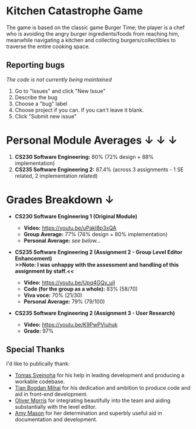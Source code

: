# Kitchen Catastrophe Game
The game is based on the classic game Burger Time; the player is a chef who is avoiding the angry burger ingredients/foods from reaching him, meanwhile navigating a kitchen and collecting burgers/collectibles to traverse the entire cooking space.

## Reporting bugs <br />
_The code is not currently being maintained_
1. Go to "Issues" and click "New Issue"
2. Describe the bug
3. Choose a "bug" label
4. Choose project if you can. If you can't leave it blank.
5. Click "Submit new issue"

# Personal Module Averages ↓ ↓  ↓ 
1. **CS230 Software Engineering:** 80% (72% design + 88% implementation)
2. **CS235 Software Engineering 2:** 87.4% (across 3 assignments - 1 SE related, 2 implementation related)

# Grades Breakdown ↓ 
* **CS230 Software Engineering 1 (Original Module)** 
    * **Video:** https://youtu.be/uPakI8p3xQA
    * **Group Average:** 77% (74% design + 80% implementation)
    * **Personal Average:** *see below...* 
    
* **CS235 Software Engineering 2 (Assignment 2 - Group Level Editor Enhancement)** <br />
**>>Note: I was unhappy with the assessment and handling of this assignment by staff.<<**
    * **Video:** https://youtu.be/Upq4GQy_ujI
    * **Code (for the group as a whole):** 83% (58/70)
    * **Viva voce:** 70% (21/30)
    * **Personal Average:** 79% (79/100)
      
* **CS235 Software Engineering 2 (Assignment 3 - User Research)**
    * **Video:** https://youtu.be/K9PwPViuhuk
    * **Grade:** 97%

## Special Thanks
I'd like to publically thank:
* [Tomas Svejnoha](https://github.com/svejnohatomas) for his help in leading development and producing a workable codebase.
* [Tian Bogdan Mihai](https://github.com/magick1999) for his dedication and ambition to produce code and aid in front-end development.
* [Oliver Morris](https://github.com/blueman7700) for integrating beautifully into the team and aiding substantially with the level editor.
* [Amy Mason](https://github.com/mason0109) for her determination and superbly useful aid in documentation and development.
